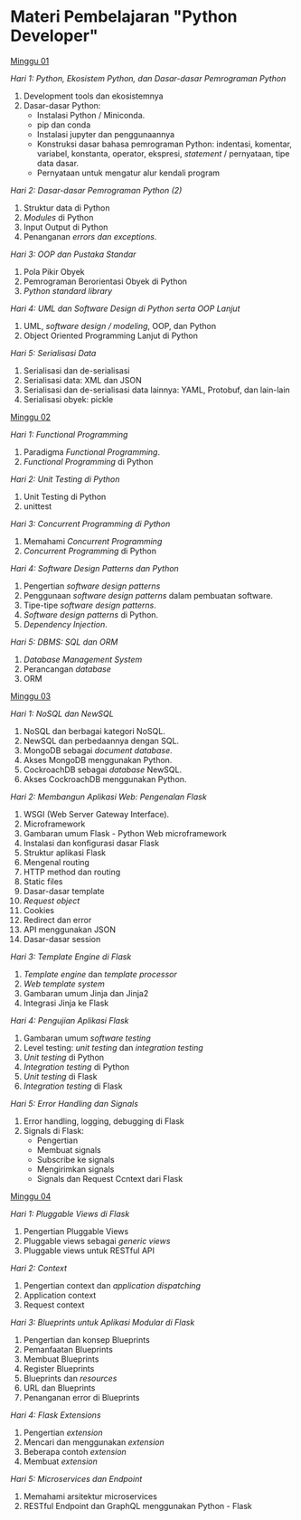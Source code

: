 # Materi Pembelajaran "Python Developer"

[Minggu 01](isi/01.md)

*Hari 1: Python, Ekosistem Python, dan Dasar-dasar Pemrograman Python*

1. Development tools dan ekosistemnya
2. Dasar-dasar Python: 
    * Instalasi Python / Miniconda.
    * pip dan conda
    * Instalasi jupyter dan penggunaannya
    * Konstruksi dasar bahasa pemrograman Python: indentasi, komentar, variabel, konstanta, operator, ekspresi, *statement* / pernyataan, tipe data dasar. 
    * Pernyataan untuk mengatur alur kendali program

*Hari 2: Dasar-dasar Pemrograman Python (2)*

1. Struktur data di Python
2. *Modules* di Python
3. Input Output di Python
4. Penanganan *errors dan exceptions*.

*Hari 3: OOP dan Pustaka Standar*

1. Pola Pikir Obyek
2. Pemrograman Berorientasi Obyek di Python
3. *Python standard library*

*Hari 4: UML dan Software Design di Python serta OOP Lanjut*

1. UML, *software design / modeling*, OOP, dan Python
2. Object Oriented Programming Lanjut di Python

*Hari 5: Serialisasi Data*

1. Serialisasi dan de-serialisasi
2. Serialisasi data: XML dan JSON
3. Serialisasi dan de-serialisasi data lainnya: YAML, Protobuf, dan lain-lain
4. Serialisasi obyek: pickle

[Minggu 02](isi/02.md)

*Hari 1: Functional Programming*

1. Paradigma *Functional Programming*.
2. *Functional Programming* di Python

*Hari 2: Unit Testing di Python*

1. Unit Testing di Python
2. unittest

*Hari 3: Concurrent Programming di Python*

1. Memahami *Concurrent Programming*
2. *Concurrent Programming* di Python

*Hari 4: Software Design Patterns dan Python*

1. Pengertian *software design patterns*
2. Penggunaan *software design patterns* dalam pembuatan software.
3. Tipe-tipe *software design patterns*.
4. *Software design patterns* di Python.
5. *Dependency Injection*.

*Hari 5: DBMS: SQL dan ORM*

1. *Database Management System*
2. Perancangan *database*
4. ORM

[Minggu 03](isi/03.md)

*Hari 1: NoSQL dan NewSQL*

1. NoSQL dan berbagai kategori NoSQL.
2. NewSQL dan perbedaannya dengan SQL.
3. MongoDB sebagai *document database*.
4. Akses MongoDB menggunakan Python.
5. CockroachDB sebagai *database* NewSQL.
6. Akses CockroachDB menggunakan Python.

*Hari 2: Membangun Aplikasi Web: Pengenalan Flask*

1. WSGI (Web Server Gateway Interface).
2. Microframework
3. Gambaran umum Flask - Python Web microframework
4. Instalasi dan konfigurasi dasar Flask
5. Struktur aplikasi Flask
6. Mengenal routing
7. HTTP method dan routing
8. Static files
9. Dasar-dasar template
10. *Request object*
11. Cookies
12. Redirect dan error
13. API menggunakan JSON
14. Dasar-dasar session

*Hari 3: Template Engine di Flask*

1. *Template engine* dan *template processor*
2. *Web template system*
3. Gambaran umum Jinja dan Jinja2
4. Integrasi Jinja ke Flask

*Hari 4: Pengujian Aplikasi Flask*

1. Gambaran umum *software testing*
2. Level testing: *unit testing* dan *integration testing*
3. *Unit testing* di Python
4. *Integration testing* di Python
5. *Unit testing* di Flask
6. *Integration testing* di Flask

*Hari 5: Error Handling dan Signals*

1. Error handling, logging, debugging di Flask
2. Signals di Flask:
    * Pengertian
    * Membuat signals
    * Subscribe ke signals
    * Mengirimkan signals
    * Signals dan Request Ccntext dari Flask

[Minggu 04](isi/04.md)

*Hari 1: Pluggable Views di Flask*

1. Pengertian Pluggable Views
2. Pluggable views sebagai *generic views*
3. Pluggable views untuk RESTful API

*Hari 2: Context*

1. Pengertian context dan *application dispatching*
2. Application context
3. Request context

*Hari 3: Blueprints untuk Aplikasi Modular di Flask*

1. Pengertian dan konsep Blueprints
2. Pemanfaatan Blueprints
3. Membuat Blueprints
4. Register Blueprints
5. Blueprints dan *resources*
6. URL dan Blueprints
7. Penanganan error di Blueprints

*Hari 4: Flask Extensions*

1. Pengertian *extension*
2. Mencari dan menggunakan *extension*
3. Beberapa contoh *extension*
4. Membuat *extension*

*Hari 5: Microservices dan Endpoint* 

1. Memahami arsitektur microservices
2. RESTful Endpoint dan GraphQL menggunakan Python - Flask

